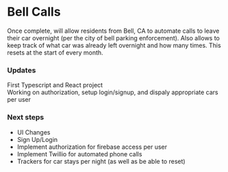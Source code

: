 # Bell Calls
Once complete, will allow residents from Bell, CA to automate calls to leave their car overnight (per the city of bell parking enforcement). Also allows to keep track of what car was already left overnight and how many times. This resets at the start of every month.

### Updates
First Typescript and React project </br>
Working on authorization, setup login/signup, and dispaly appropriate cars per user

### Next steps
* UI Changes
* Sign Up/Login
* Implement authorization for firebase access per user 
* Implement Twillio for automated phone calls 
* Trackers for car stays per night (as well as be able to reset)
